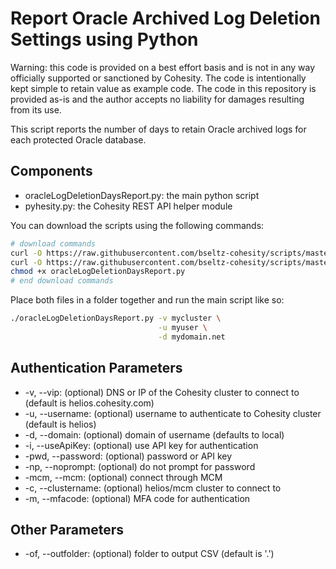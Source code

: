 # Report Oracle Archived Log Deletion Settings using Python

Warning: this code is provided on a best effort basis and is not in any way officially supported or sanctioned by Cohesity. The code is intentionally kept simple to retain value as example code. The code in this repository is provided as-is and the author accepts no liability for damages resulting from its use.

This script reports the number of days to retain Oracle archived logs for each protected Oracle database.

## Components

* oracleLogDeletionDaysReport.py: the main python script
* pyhesity.py: the Cohesity REST API helper module

You can download the scripts using the following commands:

```bash
# download commands
curl -O https://raw.githubusercontent.com/bseltz-cohesity/scripts/master/oracle/python/oracleLogDeletionDaysReport/oracleLogDeletionDaysReport.py
curl -O https://raw.githubusercontent.com/bseltz-cohesity/scripts/master/python/pyhesity.py
chmod +x oracleLogDeletionDaysReport.py
# end download commands
```

Place both files in a folder together and run the main script like so:

```bash
./oracleLogDeletionDaysReport.py -v mycluster \
                                 -u myuser \
                                 -d mydomain.net
```

## Authentication Parameters

* -v, --vip: (optional) DNS or IP of the Cohesity cluster to connect to (default is helios.cohesity.com)
* -u, --username: (optional) username to authenticate to Cohesity cluster (default is helios)
* -d, --domain: (optional) domain of username (defaults to local)
* -i, --useApiKey: (optional) use API key for authentication
* -pwd, --password: (optional) password or API key
* -np, --noprompt: (optional) do not prompt for password
* -mcm, --mcm: (optional) connect through MCM
* -c, --clustername: (optional) helios/mcm cluster to connect to
* -m, --mfacode: (optional) MFA code for authentication

## Other Parameters

* -of, --outfolder: (optional) folder to output CSV (default is '.')
